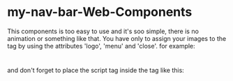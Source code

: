 # my-nav-bar-Web-Components
This components is too easy to use and it's soo simple, there is no animation or something like that.
You have only to assign your images to the <my-nav-bar> tag by using the attributes 'logo', 'menu' and 'close'. for example:

# <my-nav-bar logo="./img/polymer-24px.svg" menu="./img/menu-24px.svg" close="./img/close-24px.svg"></my-nav-bar>
 
 and don't forget to place the script tag inside the <head> tag like this: 
 
 <head>
    <script src='nav-bar.js'></script>
 </head>
